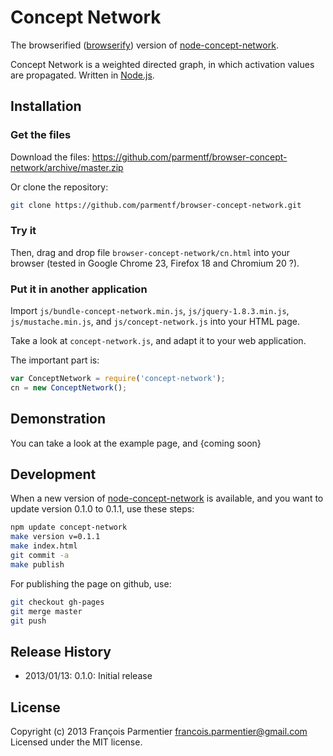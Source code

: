 # Concept Network

The browserified ([browserify](https://github.com/substack/node-browserify/)) version of [node-concept-network](https://github.com/parmentf/node-concept-network).

Concept Network is a weighted directed graph, in which activation values are propagated. Written in [Node.js](http://nodejs.org).

## Installation

### Get the files
Download the files: https://github.com/parmentf/browser-concept-network/archive/master.zip

Or clone the repository:
```bash
git clone https://github.com/parmentf/browser-concept-network.git
```

### Try it
Then, drag and drop file ``browser-concept-network/cn.html`` into your browser
(tested in Google Chrome 23, Firefox 18 and Chromium 20 ?).

### Put it in another application

Import `js/bundle-concept-network.min.js`, `js/jquery-1.8.3.min.js`,
`js/mustache.min.js`, and `js/concept-network.js` into your HTML page.

Take a look at ``concept-network.js``, and adapt it to your web application.

The important part is:
```javascript
var ConceptNetwork = require('concept-network');
cn = new ConceptNetwork();
```

## Demonstration

You can take a look at the example page, and {coming soon}


## Development

When a new version of [node-concept-network](https://github.com/parmentf/node-concept-network)
is available, and you want to update version 0.1.0 to 0.1.1, use these steps:
```bash
npm update concept-network
make version v=0.1.1
make index.html
git commit -a
make publish
```
For publishing the page on github, use:
```bash
git checkout gh-pages
git merge master
git push
```

## Release History
* 2013/01/13: 0.1.0: Initial release

## License
Copyright (c) 2013 François Parmentier <francois.parmentier@gmail.com>
Licensed under the MIT license.
